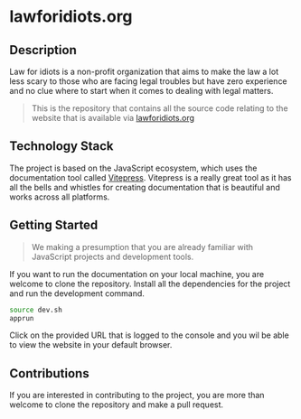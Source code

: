 # lawforidiots.org

## Description

Law for idiots is a non-profit organization that aims to make the law a lot less scary to those who are facing legal troubles but have zero experience and no clue where to start when it comes to dealing with legal matters.

> This is the repository that contains all the source code relating to the website that is available via [lawforidiots.org](https://lawforidiots.org)

## Technology Stack

The project is based on the JavaScript ecosystem, which uses the documentation tool called [Vitepress](https://vitepress.dev). Vitepress is a really great tool as it has all the bells and whistles for creating documentation that is beautiful and works across all platforms.

## Getting Started

> We making a presumption that you are already familiar with JavaScript projects and development tools.

If you want to run the documentation on your local machine, you are welcome to clone the repository. Install all the dependencies for the project and run the development command.

```bash
source dev.sh
apprun
```

Click on the provided URL that is logged to the console and you wil be able to view the website in your default browser.

## Contributions

If you are interested in contributing to the project, you are more than welcome to clone the repository and make a pull request.